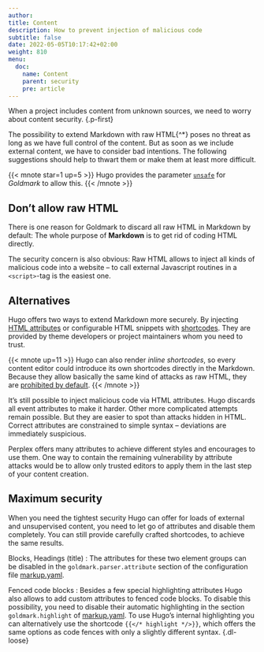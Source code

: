 ```yaml
---
author:
title: Content
description: How to prevent injection of malicious code
subtitle: false
date: 2022-05-05T10:17:42+02:00 
weight: 810
menu:
  doc:
    name: Content
    parent: security
    pre: article
---
```


When a project includes content from unknown sources, we need to worry about content security.
{.p-first} <!--more-->

The possibility to extend Markdown with raw HTML{^\*} poses no threat as long as we have full control of the content. But as soon as we include external content, we have to consider bad intentions. The following suggestions should help to thwart them or make them at least more difficult.

{{< mnote star=1 up=5 >}}
Hugo provides the parameter [`unsafe`](/doc/appendix/config/markup#24) for _Goldmark_ to allow this.
{{< /mnote >}}

## Don’t allow raw HTML

There is one reason for Goldmark to discard all raw HTML in Markdown by default: The whole purpose of **Markdown** is to get rid of coding HTML directly.

The security concern is also obvious: Raw HTML allows to inject all kinds of malicious code into a website – to call external Javascript routines in a `<script>`-tag is the easiest one.

## Alternatives

Hugo offers two ways to extend Markdown more securely. By injecting [HTML attributes](/doc/improved/attribute) or configurable HTML snippets with [shortcodes](/doc/improved/shortcode). They are provided by theme developers or project maintainers whom you need to trust.

{{< mnote up=11 >}}
Hugo can also render _inline shortcodes_, so every content editor could introduce its own shortcodes directly in the Markdown. Because they allow basically the same kind of attacks as raw HTML, they are [prohibited by default](/doc/appendix/config/securityyaml#5).
{{< /mnote >}}

It’s still possible to inject malicious code via HTML attributes. Hugo discards all event attributes to make it harder. Other more complicated attempts remain possible. But they are easier to spot than attacks hidden in HTML. Correct attributes are constrained to simple syntax – deviations are immediately suspicious.

Perplex offers many attributes to achieve different styles and encourages to use them. One way to contain the remaining vulnerability by attribute attacks would be to allow only trusted editors to apply them in the last step of your content creation.

## Maximum security

When you need the tightest security Hugo can offer for loads of external and unsupervised content, you need to let go of attributes and disable them completely. You can still provide carefully crafted shortcodes, to achieve the same results.

Blocks,
Headings (title)
: The attributes for these two element groups can be disabled in the `goldmark.parser.attribute` section of the configuration file [markup.yaml](/doc/appendix/config/markup#19).

Fenced code blocks
: Besides a few special highlighting attributes Hugo also allows to add custom attributes to fenced code blocks. To disable this possibility, you need to disable their automatic highlighting in the section `goldmark.highlight` of [markup.yaml](/doc/appendix/config/markup#32). To use Hugo’s internal highlighting you can alternatively use the shortcode `{{</* highlight */>}}`, which offers the same options as code fences with only a slightly different syntax.
{.dl-loose}
